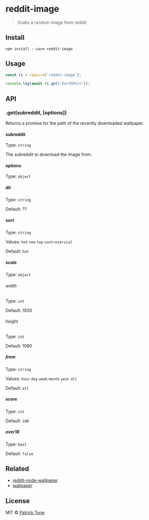 # reddit-image

> Grabs a random image from reddit

## Install

```
npm install --save reddit-image
```

## Usage

```js
const ri = require('reddit-image');

console.log(await ri.get('EarthPorn'));
```

## API

### .get(subreddit, [options])

Returns a promise for the path of the recently downloaded wallpaper.

#### subreddit

Type: `string`

The subreddit to download the image from.

#### options

Type: `object`

##### dir

Type: `string`

Default: ??

##### sort

Type: `string`

Values: `hot` `new` `top` `controversial`

Default: `hot`

##### scale

Type: `object`

###### width

Type: `int`

Default: 1920

###### height

Type: `int`

Default: 1080

##### from

Type: `string`

Values: `hour` `day` `week` `month` `year` `all`

Default: `all`

##### score

Type: `int`

Default: `100`

##### over18

Type: `bool`

Default: `false`

## Related

- [reddit-node-wallpaper](https://github.com/the-pat/reddit-node-wallpaper)
- [wallpaper](https://github.com/sindresorhus/wallpaper)

## License

MIT © [Patrick Tone](https://patrick.one)